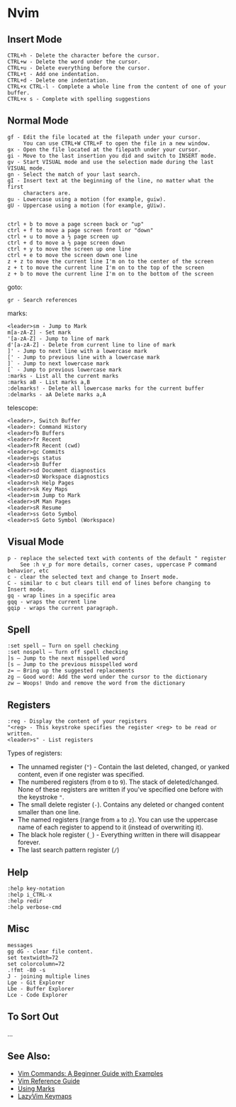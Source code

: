 Nvim
==========

Insert Mode
-----------

```text
CTRL+h - Delete the character before the cursor.
CTRL+w - Delete the word under the cursor.
CTRL+u - Delete everything before the cursor.
CTRL+t - Add one indentation.
CTRL+d - Delete one indentation.
CTRL+x CTRL-l - Complete a whole line from the content of one of your buffer.
CTRL+x s - Complete with spelling suggestions
```

Normal Mode
-----------

```text
gf - Edit the file located at the filepath under your cursor.
     You can use CTRL+W CTRL+F to open the file in a new window.
gx - Open the file located at the filepath under your cursor.
gi - Move to the last insertion you did and switch to INSERT mode.
gv - Start VISUAL mode and use the selection made during the last VISUAL mode.
gn - Select the match of your last search.
gI - Insert text at the beginning of the line, no matter what the first
     characters are.
gu - Lowercase using a motion (for example, guiw).
gU - Uppercase using a motion (for example, gUiw).


ctrl + b to move a page screen back or "up"
ctrl + f to move a page screen front or "down"
ctrl + u to move a ½ page screen up
ctrl + d to move a ½ page screen down
ctrl + y to move the screen up one line
ctrl + e to move the screen down one line
z + z to move the current line I'm on to the center of the screen
z + t to move the current line I'm on to the top of the screen
z + b to move the current line I'm on to the bottom of the screen
```

goto:

```text
gr - Search references
```

marks:

```text
<leader>sm - Jump to Mark
m[a-zA-Z] - Set mark
'[a-zA-Z] - Jump to line of mark
d'[a-zA-Z] - Delete from current line to line of mark
]' - Jump to next line with a lowercase mark
[' - Jump to previous line with a lowercase mark
]` - Jump to next lowercase mark
[` - Jump to previous lowercase mark
:marks - List all the current marks
:marks aB - List marks a,B
:delmarks! - Delete all lowercase marks for the current buffer
:delmarks - aA Delete marks a,A
```

telescope:

```text
<leader>, Switch Buffer
<leader>: Command History
<leader>fb Buffers
<leader>fr Recent
<leader>fR Recent (cwd)
<leader>gc Commits
<leader>gs status
<leader>sb Buffer
<leader>sd Document diagnostics
<leader>sD Workspace diagnostics
<leader>sh Help Pages
<leader>sk Key Maps
<leader>sm Jump to Mark
<leader>sM Man Pages
<leader>sR Resume
<leader>ss Goto Symbol
<leader>sS Goto Symbol (Workspace)
```

Visual Mode
-----------

```text
p - replace the selected text with contents of the default " register
    See :h v_p for more details, corner cases, uppercase P command behavior, etc
c - clear the selected text and change to Insert mode.
C - similar to c but clears till end of lines before changing to Insert mode.
gq - wrap lines in a specific area
gqq - wraps the current line
gqip - wraps the current paragraph.
```

Spell
-----

```text
:set spell – Turn on spell checking
:set nospell – Turn off spell checking
]s – Jump to the next misspelled word
[s – Jump to the previous misspelled word
z= – Bring up the suggested replacements
zg – Good word: Add the word under the cursor to the dictionary
zw – Woops! Undo and remove the word from the dictionary
```

Registers
---------

```text
:reg - Display the content of your registers
"<reg> - This keystroke specifies the register <reg> to be read or written.
<leader>s" - List registers
```

Types of registers:

- The unnamed register (`"`) - Contain the last deleted, changed, or yanked
  content, even if one register was specified.
- The numbered registers (from `0` to `9`). The stack of deleted/changed. None of
  these registers are written if you've specified one before with the keystroke `"`.
- The small delete register (`-`). Contains any deleted or changed content
  smaller than one line.
- The named registers (range from `a` to `z`). You can use the uppercase name of
  each register to append to it (instead of overwriting it).
- The black hole register (`_`) - Everything written in there will disappear forever.
- The last search pattern register (`/`)

Help
----

```text
:help key-notation
:help i_CTRL-x
:help redir
:help verbose-cmd
```

Misc
----

```text
messages
gg dG - clear file content.
set textwidth=72
set colorcolumn=72
.!fmt -80 -s
J - joining multiple lines
Lge - Git Explorer
Lbe - Buffer Explorer
Lce - Code Explorer
```

To Sort Out
-----------

...

## See Also:

- [Vim Commands: A Beginner Guide with Examples](https://thevaluable.dev/vim-commands-beginner/)
- [Vim Reference Guide](https://learnbyexample.github.io/vim_reference/cover.html)
- [Using Marks](https://vim.fandom.com/wiki/Using_marks)
- [LazyVim Keymaps](https://www.lazyvim.org/keymaps#telescopenvim)
